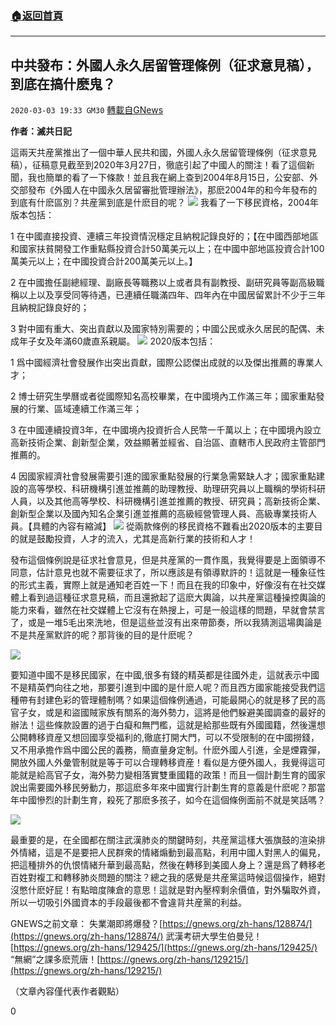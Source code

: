 ###  [:house:返回首頁](https://github.com/ourhimalayas/txt)
---

## 中共發布：外國人永久居留管理條例（征求意見稿），到底在搞什麽鬼？
`2020-03-03 19:33 GM30` [轉載自GNews](https://gnews.org/zh-hant/130474/)

**作者：滅共日記**

這兩天共産黨推出了一個中華人民共和國，外國人永久居留管理條例（征求意見稿），征稿意見截至到2020年3月27日，徹底引起了中國人的關注！看了這個新聞，我也簡單的看了一下條款！並且我在網上查到2004年8月15日，公安部、外交部發布《外國人在中國永久居留審批管理辦法》，那麽2004年的和今年發布的到底有什麽區別？共産黨到底是什麽目的呢？
![](https://s3-ap-northeast-1.amazonaws.com/news.guo.offload.media/wp-content/uploads/2020/03/03190516/%E5%9B%BE%E7%89%871-18-1.png)
我看了一下移民資格，2004年版本包括：

1 在中國直接投資、連續三年投資情況穩定且納稅記錄良好的；【在中國西部地區和國家扶貧開發工作重點縣投資合計50萬美元以上；在中國中部地區投資合計100萬美元以上；在中國投資合計200萬美元以上。】

2 在中國擔任副總經理、副廠長等職務以上或者具有副教授、副研究員等副高級職稱以上以及享受同等待遇，已連續任職滿四年、四年內在中國居留累計不少于三年且納稅記錄良好的；

3 對中國有重大、突出貢獻以及國家特別需要的；中國公民或永久居民的配偶、未成年子女及年滿60歲直系親屬。
![](https://s3-ap-northeast-1.amazonaws.com/news.guo.offload.media/wp-content/uploads/2020/03/03094948/%E5%9B%BE%E7%89%872-18.png)
2020版本包括：

1 爲中國經濟社會發展作出突出貢獻，國際公認傑出成就的以及傑出推薦的專業人才；

2 博士研究生學曆或者從國際知名高校畢業，在中國境內工作滿三年；國家重點發展的行業、區域連續工作滿三年；

3 在中國連續投資3年，在中國境內投資折合人民幣一千萬以上；在中國境內設立高新技術企業、創新型企業，效益顯著並經省、自治區、直轄市人民政府主管部門推薦的。

4 因國家經濟社會發展需要引進的國家重點發展的行業急需緊缺人才；國家重點建設的高等學校、科研機構引進並推薦的助理教授、助理研究員以上職稱的學術科研人員，以及其他高等學校、科研機構引進並推薦的教授、研究員；高新技術企業、創新型企業以及國內知名企業引進並推薦的高級經營管理人員、高級專業技術人員。【具體的內容有縮減】
![](https://s3-ap-northeast-1.amazonaws.com/news.guo.offload.media/wp-content/uploads/2020/03/03095024/%E5%9B%BE%E7%89%873-12.png)
從兩款條例的移民資格不難看出2020版本的主要目的就是鼓勵投資，人才的流入，尤其是高新行業的技術和人才！

發布這個條例說是征求社會意見，但是共産黨的一貫作風，我覺得要是上面領導不同意，估計意見也就不需要征求了，所以應該是有領導默許的！這就是一種象征性的形式主義，實際上就是通知老百姓一下！而且在我的印象中，好像沒有在社交媒體上看到過這種征求意見稿，而且還掀起了這麽大輿論，以共産黨這種操控輿論的能力來看，雖然在社交媒體上它沒有在熱搜上，可是一般這樣的問題，早就會禁言了，或是一堆5毛出來洗地，但是這些並沒有出來帶節奏，所以我猜測這場輿論是不是共産黨默許的呢？那背後的目的是什麽呢？

![](https://s3-ap-northeast-1.amazonaws.com/news.guo.offload.media/wp-content/uploads/2020/03/03095127/%E5%9B%BE%E7%89%874-10.png)

要知道中國不是移民國家，在中國,很多有錢的精英都是往國外走，這就表示中國不是精英們向往之地，那要引進到中國的是什麽人呢？而且西方國家能接受我們這種帶有封建色彩的管理體制嗎？如果這個條例通過，可能最開心的就是移了民的高官子女，或是和盜國賊家族有關系的海外勢力，這將是他們躲避美國調查的最好的辦法！這些條款設置的過于白癡和無門檻，這就是給那些既有外國國籍，然後還想公開轉移資産又想回國享受福利的,徹底打開大門，可以不受限制的在中國撈錢，又不用承擔作爲中國公民的義務，簡直量身定制。什麽外國人引進，全是煙霧彈，開放外國人外彙管制就是等于可以合理轉移資産！看似是方便外國人，我覺得這可能就是給高官子女，海外勢力變相落實雙重國籍的政策！而且一個計劃生育的國家說出需要國外移民勞動力，那這麽多年來中國實行計劃生育的意義是什麽呢？那當年中國慘烈的計劃生育，殺死了那麽多孩子，如今在這個條例面前不就是笑話嗎？

![](https://s3-ap-northeast-1.amazonaws.com/news.guo.offload.media/wp-content/uploads/2020/03/03095222/%E5%9B%BE%E7%89%875-6.png)

最重要的是，在全國都在關注武漢肺炎的關鍵時刻，共産黨這樣大張旗鼓的渲染排外情緒，這是不是要把人民群衆的情緒煽動到最高點，利用中國人對黑人的偏見，把這種排外的仇恨情緒升華到最高點，然後在轉移到美國人身上？還是爲了轉移老百姓對複工和轉移肺炎問題的關注？總之我的感覺是共産黨這時候這個操作，絕對沒憋什麽好屁！有點暗度陳倉的意思！這就是對內壓榨剩余價值，對外騙取外資，所以一切吸引外國資本的手段最後都不會違背共産黨的利益。

GNEWS之前文章：
失業潮即將爆發？[https://gnews.org/zh-hans/128874/](https://gnews.org/zh-hans/128874/)
武漢考研大學生伯曼兒！[https://gnews.org/zh-hans/129425/](https://gnews.org/zh-hans/129425/)
“無網”之課多麽荒唐！[https://gnews.org/zh-hans/129215/](https://gnews.org/zh-hans/129215/)

（文章內容僅代表作者觀點）

0
